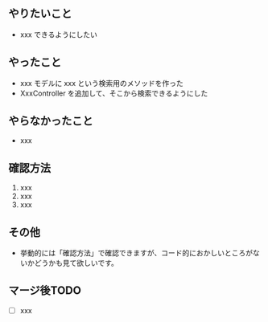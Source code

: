 ## やりたいこと
* xxx できるようにしたい

## やったこと
* xxx モデルに xxx という検索用のメソッドを作った
* XxxController を追加して、そこから検索できるようにした

## やらなかったこと
* xxx

## 確認方法
1. xxx
2. xxx
3. xxx

## その他
* 挙動的には「確認方法」で確認できますが、コード的におかしいところがないかどうかも見て欲しいです。

## マージ後TODO
* [ ] xxx
